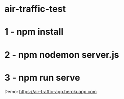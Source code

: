 # air-traffic-test

# 1 - npm install

# 2 - npm nodemon server.js

# 3 - npm run serve

Demo: 
https://air-traffic-app.herokuapp.com
